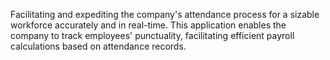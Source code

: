 Facilitating and expediting the company's attendance process for a sizable workforce accurately and in real-time. This application enables the company to track employees' punctuality, facilitating efficient payroll calculations based on attendance records.

